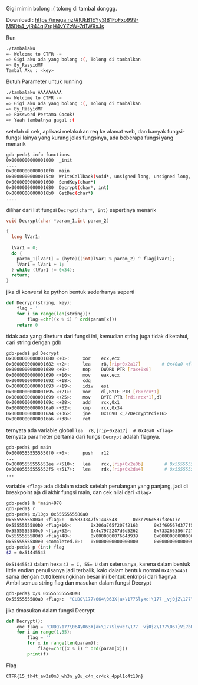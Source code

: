 Gigi mimin bolong :( tolong di tambal donggg.

Download : https://mega.nz/#!UkB1EYyS!B1FoFxo999-M5Db4_vjR44qiZrqH4vYZzW-7d1W9xJs

Run
```bash
./tambalaku
=- Welcome to CTFR -=
=> Gigi aku ada yang bolong :(, Tolong di tambalkan
=> By_RasyidMF
Tambal Aku : <key>
```

Butuh Parameter untuk running

```bash
./tambalaku AAAAAAAAA                                                                                                    
=- Welcome to CTFR -=
=> Gigi aku ada yang bolong :(, Tolong di tambalkan
=> By_RasyidMF
=> Password Pertama Cocok!
=> Yaah tambalnya gagal :(
```

setelah di cek, aplikasi melakukan req ke alamat web, dan banyak fungsi-fungsi lainya yang kurang jelas fungsinya, ada beberapa fungsi yang menarik

```bash
gdb-peda$ info functions
0x0000000000001000  _init
....
0x00000000000010f0  main
0x00000000000015c0  WriteCallback(void*, unsigned long, unsigned long, void*)
0x0000000000001600  SendKey(char*)
0x0000000000001680  Decrypt(char*, int)
0x00000000000016b0  GetDec(char*)
....
```

dilihar dari list fungsi `Decrypt(char*, int)` sepertinya menarik

```c
void Decrypt(char *param_1,int param_2)

{
  long lVar1;
  
  lVar1 = 0;
  do {
    param_1[lVar1] = (byte)((int)lVar1 % param_2) ^ flag[lVar1];
    lVar1 = lVar1 + 1;
  } while (lVar1 != 0x34);
  return;
}
```

jika di konversi ke python bentuk sederhanya seperti
```python
def Decrypr(string, key):
	flag = ''
	for i in range(len(string)):
		flag+=chr((x % i) ^ ord(param[x]))
	return 0
```
tidak ada yang direturn dari fungsi ini, kemudian string juga tidak diketahui, cari string dengan gdb

```bash
gdb-peda$ pd Decrypt
0x0000000000001680 <+0>:     xor    ecx,ecx
0x0000000000001682 <+2>:     lea    r8,[rip+0x2a17]        # 0x40a0 <flag>
0x0000000000001689 <+9>:     nop    DWORD PTR [rax+0x0]
0x0000000000001690 <+16>:    mov    eax,ecx
0x0000000000001692 <+18>:    cdq    
0x0000000000001693 <+19>:    idiv   esi
0x0000000000001695 <+21>:    xor    dl,BYTE PTR [r8+rcx*1]
0x0000000000001699 <+25>:    mov    BYTE PTR [rdi+rcx*1],dl
0x000000000000169c <+28>:    add    rcx,0x1
0x00000000000016a0 <+32>:    cmp    rcx,0x34
0x00000000000016a4 <+36>:    jne    0x1690 <_Z7DecryptPci+16>
0x00000000000016a6 <+38>:    ret  
```

ternyata ada variable global `lea  r8,[rip+0x2a17]  # 0x40a0 <flag>` ternyata parameter pertama dari fungsi `Decrypt` adalah flagnya.

```bash
gdb-peda$ pd main
0x00005555555550f0 <+0>:     push   r12
...
0x00005555555552ee <+510>:   lea    rcx,[rip+0x2e0b]        # 0x555555558100 <buffer>
0x00005555555552f5 <+517>:   lea    rdx,[rip+0x2da4]        # 0x5555555580a0 <flag>
...
```

variable `<flag>` ada didalam stack setelah perulangan yang panjang, jadi di breakpoint aja di akhir fungsi main, dan cek nilai dari `<flag>`

```bash
gdb-peda$ b *main+970
gdb-peda$ r
gdb-peda$ x/10gx 0x5555555580a0
0x5555555580a0 <flag>:  0x5833347f51445543      0x3c796c537f3e617c
0x5555555580b0 <flag+16>:       0x306a765f207f2163      0x3f69567d377f5a6a
0x5555555580c0 <flag+32>:       0x4c7972247d6d5262      0x733266356f727134
0x5555555580d0 <flag+48>:       0x0000000076643939      0x0000000000000000
0x5555555580e0 <completed.0>:   0x0000000000000000      0x0000000000000000
gdb-peda$ p (int) flag
$2 = 0x51445543

```

`0x51445543` dalam hexa `43 = C, 55= U` dan seterusnya, karena dalam bentuk little endian penulisanya jadi terbalik, kalo dalam bentuk normal `0x43554451` sama dengan `CUDQ` kemungkinan besar ini bentuk enkripsi dari flagnya. Ambil semua string flag dan masukan dalam fungsi Decrypt

```bash
gdb-peda$ x/s 0x5555555580a0
0x5555555580a0 <flag>:  "CUDQ\177\064\063X|a>\177Sly<c!\177 _vj0jZ\177\067}Vi?bRm}$ryL4qro5f2s99dv"
```  

jika dmasukan dalam fungsi Decrypt

```python
def Decrypt():
	enc_flag = 'CUDQ\177\064\063X|a>\177Sly<c!\177 _vj0jZ\177\067}Vi?bRm}$ryL4qro5f2s99dv'
	for i in range(1,35):
	    flag = ''
	    for x in range(len(param)):
	        flag+=chr((x % i) ^ ord(param[x]))
	    print(f)
```

Flag

```
CTFR{15_th4t_aw3s0m3_wh3n_y0u_c4n_cr4ck_4ppl1c4t10n}
```